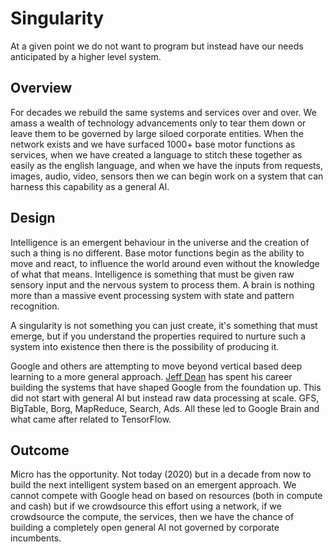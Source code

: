 # Singularity

At a given point we do not want to program but instead have our needs anticipated by a higher level system.

## Overview

For decades we rebuild the same systems and services over and over. We amass a wealth of technology advancements only to 
tear them down or leave them to be governed by large siloed corporate entities. When the network exists 
and we have surfaced 1000+ base motor functions as services, when we have created a language to stitch 
these together as easily as the english language, and when we have the inputs from requests, images, audio, video, sensors 
then we can begin work on a system that can harness this capability as a general AI. 

## Design

Intelligence is an emergent behaviour in the universe and the creation of such a thing is no different. Base motor 
functions begin as the ability to move and react, to influence the world around even without the knowledge of what 
that means. Intelligence is something that must be given raw sensory input and the nervous system to process 
them. A brain is nothing more than a massive event processing system with state and pattern recognition.

A singularity is not something you can just create, it's something that must emerge, but if you understand 
the properties required to nurture such a system into existence then there is the possibility of producing it.

Google and others are attempting to move beyond vertical based deep learning to a more general approach. [Jeff Dean](https://en.wikipedia.org/wiki/Jeff_Dean_(computer_scientist))
has spent his career building the systems that have shaped Google from the foundation up. This did not start with 
general AI but instead raw data processing at scale. GFS, BigTable, Borg, MapReduce, Search, Ads. All these 
led to Google Brain and what came after related to TensorFlow.

## Outcome

Micro has the opportunity. Not today (2020) but in a decade from now to build the next intelligent system based 
on an emergent approach. We cannot compete with Google head on based on resources (both in compute and cash) but 
if we crowdsource this effort using a network, if we crowdsource the compute, the services, then 
we have the chance of building a completely open general AI not governed by corporate incumbents.

